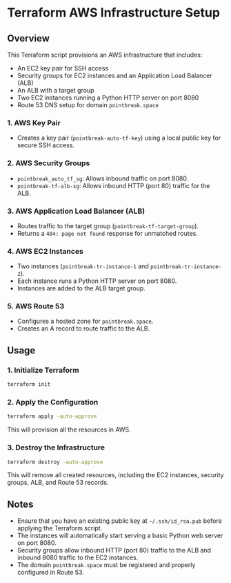 # Terraform AWS Infrastructure Setup

## Overview
This Terraform script provisions an AWS infrastructure that includes:
- An EC2 key pair for SSH access
- Security groups for EC2 instances and an Application Load Balancer (ALB)
- An ALB with a target group
- Two EC2 instances running a Python HTTP server on port 8080
- Route 53 DNS setup for domain `pointbreak.space`


### 1. AWS Key Pair
- Creates a key pair (`pointbreak-auto-tf-key`) using a local public key for secure SSH access.

### 2. AWS Security Groups
- `pointbreak_auto_tf_sg`: Allows inbound traffic on port 8080.
- `pointbreak-tf-alb-sg`: Allows inbound HTTP (port 80) traffic for the ALB.

### 3. AWS Application Load Balancer (ALB)
- Routes traffic to the target group (`pointbreak-tf-target-group`).
- Returns a `404: page not found` response for unmatched routes.

### 4. AWS EC2 Instances
- Two instances (`pointbreak-tr-instance-1` and `pointbreak-tr-instance-2`).
- Each instance runs a Python HTTP server on port 8080.
- Instances are added to the ALB target group.

### 5. AWS Route 53
- Configures a hosted zone for `pointbreak.space`.
- Creates an A record to route traffic to the ALB.

## Usage

### 1. Initialize Terraform
```sh
terraform init
```

### 2. Apply the Configuration
```sh
terraform apply -auto-approve
```
This will provision all the resources in AWS.

### 3. Destroy the Infrastructure
```sh
terraform destroy -auto-approve
```
This will remove all created resources, including the EC2 instances, security groups, ALB, and Route 53 records.

## Notes
- Ensure that you have an existing public key at `~/.ssh/id_rsa.pub` before applying the Terraform script.
- The instances will automatically start serving a basic Python web server on port 8080.
- Security groups allow inbound HTTP (port 80) traffic to the ALB and inbound 8080 traffic to the EC2 instances.
- The domain `pointbreak.space` must be registered and properly configured in Route 53.

